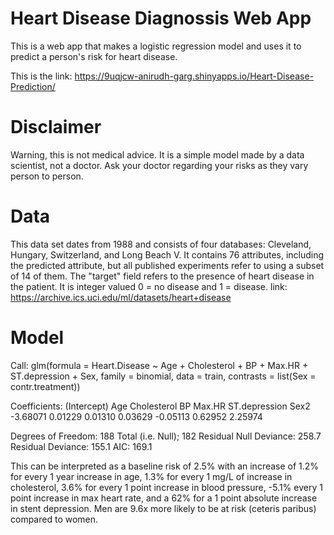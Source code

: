 # Heart Disease Diagnossis Web App
 
This is a web app that makes a logistic regression model and uses it to predict a person's risk for heart disease.

This is the link: https://9uqjcw-anirudh-garg.shinyapps.io/Heart-Disease-Prediction/

# Disclaimer 

Warning, this is not medical advice. It is a simple model made by a data scientist, not a doctor. Ask your doctor regarding your risks as they vary person to person. 

# Data
This data set dates from 1988 and consists of four databases: Cleveland, Hungary, Switzerland, and Long Beach V. It contains 76 attributes, including the predicted attribute, but all published experiments refer to using a subset of 14 of them. The "target" field refers to the presence of heart disease in the patient. It is integer valued 0 = no disease and 1 = disease.
link: https://archive.ics.uci.edu/ml/datasets/heart+disease

# Model

Call:  glm(formula = Heart.Disease ~ Age + Cholesterol + BP + Max.HR + 
    ST.depression + Sex, family = binomial, data = train, contrasts = list(Sex = contr.treatment))

Coefficients:
  (Intercept)            Age    Cholesterol             BP         Max.HR  ST.depression           Sex2  
     -3.68071        0.01229        0.01310        0.03629       -0.05113        0.62952        2.25974  

Degrees of Freedom: 188 Total (i.e. Null);  182 Residual
Null Deviance:	    258.7 
Residual Deviance: 155.1 	AIC: 169.1

This can be interpreted as a baseline risk of 2.5% with an increase of 1.2% for every 1 year increase in age, 1.3% for every 1 mg/L of increase in cholesterol, 3.6% for every 1 point increase in blood pressure, -5.1% every 1 point increase in max heart rate, and a 62% for a 1 point absolute increase in stent depression. Men are 9.6x more likely to be at risk (ceteris paribus) compared to women.
